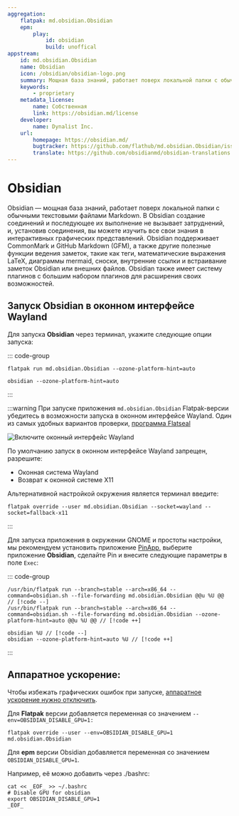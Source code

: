 ```yaml
---
aggregation:
    flatpak: md.obsidian.Obsidian
    epm:
        play:
            id: obsidian
            build: unoffical
appstream:
    id: md.obsidian.Obsidian
    name: Obsidian
    icon: /obsidian/obsidian-logo.png
    summary: Мощная база знаний, работает поверх локальной папки с обычными текстовыми файлами Markdown.
    keywords:
        - proprietary
    metadata_license:
        name: Собственная
        link: https://obsidian.md/license
    developer:
        name: Dynalist Inc.
    url:
        homepage: https://obsidian.md/
        bugtracker: https://github.com/flathub/md.obsidian.Obsidian/issues
        translate: https://github.com/obsidianmd/obsidian-translations
---
```


# Obsidian

Obsidian — мощная база знаний, работает поверх локальной папки с обычными текстовыми файлами Markdown. В Obsidian создание соединений и последующее их выполнение не вызывает затруднений, и, установив соединения, вы можете изучить все свои знания в интерактивных графических представлений. Obsidian поддерживает CommonMark и GitHub Markdown (GFM), а также другие полезные функции ведения заметок, такие как теги, математические выражения LaTeX, диаграммы mermaid, сноски, внутренние ссылки и встраивание заметок Obsidian или внешних файлов. Obsidian также имеет систему плагинов с большим набором плагинов для расширения своих возможностей.

<!--@include: @apps/_parts/install/content-flatpak.md-->
<!--@include: @apps/_parts/install/content-epm-play.md-->

## Запуск Obsidian в оконном интерфейсе Wayland

Для запуска **Obsidian** через терминал, укажите следующие опции запуска:

::: code-group

```shell[flatpak]
flatpak run md.obsidian.Obsidian --ozone-platform-hint=auto
```

```shell[epm play]
obsidian --ozone-platform-hint=auto
```
:::

:::warning
При запуске приложения `md.obsidian.Obsidian` Flatpak-версии убедитесь в возможности запуска в оконном интерфейсе Wayland. Один из самых удобных вариантов проверки, [программа Flatseal](/flatseal)

![Включите оконный интерфейс Wayland](/obsidian/obsidian-1.png)

По умолчанию запуск в оконном интерфейсе Wayland запрещен, разрешите:

- Оконная система Wayland
- Возврат к оконной системе X11

Альтернативной настройкой окружения является терминал введите:

```shell
flatpak override --user md.obsidian.Obsidian --socket=wayland --socket=fallback-x11
```
:::

Для запуска приложения в окружении GNOME и простоты настройки, мы рекомендуем установить приложение [PinApp](/pin-app), выберите приложение **Obsidian**, сделайте Pin и внесите следующие параметры в поле `Exec`:

::: code-group

```shell[flatpak]
/usr/bin/flatpak run --branch=stable --arch=x86_64 --command=obsidian.sh --file-forwarding md.obsidian.Obsidian @@u %U @@ // [!code --]
/usr/bin/flatpak run --branch=stable --arch=x86_64 --command=obsidian.sh --file-forwarding md.obsidian.Obsidian --ozone-platform-hint=auto @@u %U @@ // [!code ++]
```

```shell[epm play]
obsidian %U // [!code --]
obsidian --ozone-platform-hint=auto %U // [!code ++]
```
:::

## Аппаратное ускорение:
Чтобы избежать графических ошибок при запуске, [аппаратное ускорение нужно отключить](https://github.com/flathub/md.obsidian.Obsidian?tab=readme-ov-file#gpu-acceleration).

Для **Flatpak** версии добавляется переменная со значением `--env=OBSIDIAN_DISABLE_GPU=1:`
```shell
flatpak override --user --env=OBSIDIAN_DISABLE_GPU=1 md.obsidian.Obsidian
```

Для **epm** версии Obsidian добавляется переменная со значением `OBSIDIAN_DISABLE_GPU=1`.

Например, её можно добавить через ./bashrc:

```shell
cat << _EOF_ >> ~/.bashrc
# Disable GPU for obsidian
export OBSIDIAN_DISABLE_GPU=1
_EOF_
```
